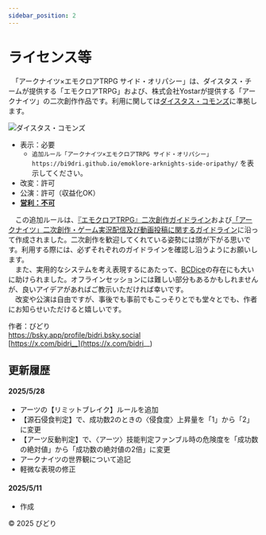 ```yaml
---
sidebar_position: 2
---
```


# ライセンス等

　「アークナイツ×エモクロアTRPG サイド・オリパシー」は、ダイスタス・チームが提供する「エモクロアTRPG」および、株式会社Yostarが提供する「アークナイツ」の二次創作作品です。利用に関しては[ダイスタス・コモンズ](https://emoklore.dicetous.com/guideline)に準拠します。

![ダイスタス・コモンズ](/img/dicetous_commons.png)

- 表示：必要
  - `追加ルール「アークナイツ×エモクロアTRPG サイド・オリパシー」 https://bi9dri.github.io/emoklore-arknights-side-oripathy/` を表示してください。
- 改変：許可
- 公演：許可（収益化OK）
- <u>**営利：不可**</u>

　この追加ルールは、[『エモクロアTRPG』二次創作ガイドライン](https://emoklore.dicetous.com/guideline/)および[「アークナイツ」二次創作・ゲーム実況配信及び動画投稿に関するガイドライン](https://www.arknights.jp/fankit/guidelines)に沿って作成されました。二次創作を歓迎してくれている姿勢には頭が下がる思いです。利用する際には、必ずそれぞれのガイドラインを確認し沿うようにお願いします。  
　また、実用的なシステムを考え表現するにあたって、[BCDice](https://bcdice.org/)の存在にも大いに助けられました。オフラインセッションには難しい部分もあるかもしれませんが、良いアイデアがあればご教示いただければ幸いです。  
　改変や公演は自由ですが、事後でも事前でもこっそりとでも堂々とでも、作者にお知らせいただけると嬉しいです。

作者：びどり  
https://bsky.app/profile/bidri.bsky.social  
[https://x.com/bidri__](https://x.com/bidri__)

## 更新履歴

#### 2025/5/28
- アーツの【リミットブレイク】ルールを追加
- 【源石侵食判定】で、成功数2のときの〈侵食度〉上昇量を「1」から「2」に変更
- 【アーツ反動判定】で、〈アーツ〉技能判定ファンブル時の危険度を「成功数の絶対値」から「成功数の絶対値の2倍」に変更
- アークナイツの世界観について追記
- 軽微な表現の修正

#### 2025/5/11
- 作成

© 2025 びどり

